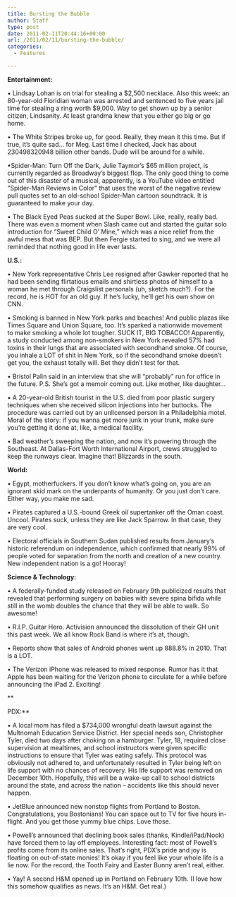 ```yaml
---
title: Bursting the Bubble
author: Staff
type: post
date: 2011-02-11T20:44:16+00:00
url: /2011/02/11/bursting-the-bubble/
categories:
  - Features

---
```

**Entertainment:** 

• Lindsay Lohan is on trial for stealing a $2,500 necklace. Also this week: an 80-year-old Floridian woman was arrested and sentenced to five years jail time for stealing a ring worth $9,000. Way to get shown up by a senior citizen, Lindsanity. At least grandma knew that you either go big or go home.

• The White Stripes broke up, for good. Really, they mean it this time. But if true, it’s quite sad… for Meg. Last time I checked, Jack has about 230498320948 billion other bands. Dude will be around for a while.

•Spider-Man: Turn Off the Dark, Julie Taymor’s $65 million project, is currently regarded as Broadway’s biggest flop. The only good thing to come out of this disaster of a musical, apparently, is a YouTube video entitled “Spider-Man Reviews in Color” that uses the worst of the negative review pull quotes set to an old-school Spider-Man cartoon soundtrack. It is guaranteed to make your day.

• The Black Eyed Peas sucked at the Super Bowl. Like, really, really bad. There was even a moment when Slash came out and started the guitar solo introduction for “Sweet Child O’ Mine,” which was a nice relief from the awful mess that was BEP. But then Fergie started to sing, and we were all reminded that nothing good in life ever lasts.

**U.S.:**

• New York representative Chris Lee resigned after Gawker reported that he had been sending flirtatious emails and shirtless photos of himself to a woman he met through Craigslist personals (uh, sketch much?). For the record, he is HOT for an old guy. If he’s lucky, he’ll get his own show on CNN.

• Smoking is banned in New York parks and beaches! And public plazas like Times Square and Union Square, too. It’s sparked a nationwide movement to make smoking a whole lot tougher. SUCK IT, BIG TOBACCO! Apparently, a study conducted among non-smokers in New York revealed 57% had toxins in their lungs that are associated with secondhand smoke. Of course, you inhale a LOT of shit in New York, so if the secondhand smoke doesn’t get you, the exhaust totally will. Bet they didn’t test for that.

• Bristol Palin said in an interview that she will “probably” run for office in the future. P.S. She’s got a memoir coming out. Like mother, like daughter&#8230;

• A 20-year-old British tourist in the U.S. died from poor plastic surgery techniques when she received silicon injections into her buttocks. The procedure was carried out by an unlicensed person in a Philadelphia motel. Moral of the story: if you wanna get more junk in your trunk, make sure you’re getting it done at, like, a medical facility. 

• Bad weather’s sweeping the nation, and now it’s powering through the Southeast. At Dallas-Fort Worth International Airport, crews struggled to keep the runways clear. Imagine that! Blizzards in the south. 

**World:**

• Egypt, motherfuckers. If you don’t know what’s going on, you are an ignorant skid mark on the underpants of humanity. Or you just don’t care. Either way, you make me sad.

• Pirates captured a U.S.-bound Greek oil supertanker off the Oman coast. Uncool. Pirates suck, unless they are like Jack Sparrow. In that case, they are very cool.

• Electoral officials in Southern Sudan published results from January’s historic referendum on independence, which confirmed that nearly 99% of people voted for separation from the north and creation of a new country. New independent nation is a go! Hooray!

**Science & Technology:**

• A federally-funded study released on February 9th publicized results that revealed that performing surgery on babies with severe spina bifida while still in the womb doubles the chance that they will be able to walk. So awesome!

• R.I.P. Guitar Hero. Activision announced the dissolution of their GH unit this past week. We all know Rock Band is where it’s at, though.

• Reports show that sales of Android phones went up 888.8% in 2010. That is a LOT. 

• The Verizon iPhone was released to mixed response. Rumor has it that Apple has been waiting for the Verizon phone to circulate for a while before announcing the iPad 2. Exciting!
  
**
  
PDX:**

• A local mom has filed a $734,000 wrongful death lawsuit against the Multnomah Education Service District. Her special needs son, Christopher Tyler, died two days after choking on a hamburger. Tyler, 18, required close supervision at mealtimes, and school instructors were given specific instructions to ensure that Tyler was eating safely. This protocol was obviously not adhered to, and unfortunately resulted in Tyler being left on life support with no chances of recovery. His life support was removed on December 10th. Hopefully, this will be a wake-up call to school districts around the state, and across the nation – accidents like this should never happen.

• JetBlue announced new nonstop flights from Portland to Boston. Congratulations, you Bostonians! You can space out to TV for five hours in-flight. And you get those yummy blue chips. Love those.

• Powell’s announced that declining book sales (thanks, Kindle/iPad/Nook) have forced them to lay off employees. Interesting fact: most of Powell’s profits come from its online sales. That’s right, PDX’s pride and joy is floating on out-of-state monies! It’s okay if you feel like your whole life is a lie now. For the record, the Tooth Fairy and Easter Bunny aren’t real, either.

• Yay! A second H&M opened up in Portland on February 10th. (I love how this somehow qualifies as news. It’s an H&M. Get real.)
